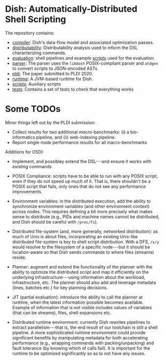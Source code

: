 # Dish: Automatically-Distributed Shell Scripting

The repository contains:

* [compiler](./compiler): Dish's data-flow model and associated optimization passes.
* [distributability](./distributability/): Distributability analysis used to inform the DSL characterizing commands.
* [evaluation](./evaluation): shell pipelines and example [scripts](./evaluation/scripts) used for the evaluation.
* [parser](./parser): The parser uses the `libdash` POSIX-compliant parser and `atdgen` to convert scripts to JSON-encoded ASTs.
* [pldi](./pldi): The paper submitted to PLDI 2020.
* [runtime](./runtime): A JVM-based runtime for Dish.
* [scripts](./scripts): Auxiliary scripts
* [tests](./tests): Contains a set of tests to check that everything works

# Some TODOs

Minor things left out by the PLDI submission:

* Collect results for two additional _macro_-benchmarks: (i) a bio-informatics pipeline, and (ii) web-indexing pipeline.
* Report single-node performance results for all macro-benchmarks

Additions for OSDI:

* Implement, and possibley extend the DSL---and ensure it works with existing commands

* POSIX Compliance: scripts have to be able to run with any POSIX script, even if they do not speed up much of it. That is, there shouldn't be a POSIX script that fails, only ones that do not see any performance improvements.

* Environment variables: in the distributed execution, add the ability to synchronize environment variables (and other environment context) across nodes. This requires defining a bit more precisely what makes sense to distribute (e.g., PIDs and machine names cannot be distributed, and Dish should be careful with `/proc/fs`).

* Distributed file-system (and, more generally, networked distribution): as much of Unix is about files, incorporating an existing Unix-like distributed file-system is key to shell script distribution. With a DFS, `/x/y` would resolve to the filesystem of a specific node---but it should be location-aware so that Dish sends commands to where files (streams) reside.

* Planner: augment and extend the functionality of the planner with the ability to optimize the distributed script and map it efficiently on the underlying infrastructure---using information about the workload, infrastructure, etc. The planner should also add and leverage metadata (lines, batches etc.) for key planning decisions.

* JIT (partial evaluation): introduce the ability to call the planner at runtime, when the latest information possible becomes available. Example of information that is not visible includes values of variables (that can be streams), files, shell expansions etc.

* Distributed runtime environment: currently Dish rewrites pipelines to extract parallelism---that is, the end result of our toolchain is still a shell pipeline. A more sophisticated runtime environment could provide significant benefits by manipulating metadata for both accelerating performance (e.g., wrapping commands with packing/unpacking) and fault tolerance (by knowing which of calls fail). It is important for the runtime to be optimized significantly so as to not have any issues.
